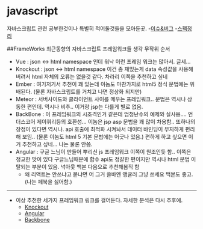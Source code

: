 # javascript
  자바스크립트 관련 공부한것이나 특별히 적어둘것들을 모아둔곳.
  -[이슈&버그]()
  -[스펙정리]()

##FrameWorks
최근동향의 자바스크립트 프레임워크들 생각
무작위 순서
- Vue : json <-> html namespace  인데 워낙 이런 프레임 워크는 많아서. 글세...
- Knockout : json <-> html namespace 이건 좀 재밌는게 data 속성값을 사용해버려서 html 자체의 오류는 없을것 같다. 차라리 이쪽을 추천하고 싶네
- Ember : 여기저기서 추천이 꽤 있는데 이놈도 마찬가지로 html5 정식 문법에는 위배된다. (물론 자바스크립트를 거치고 나면 정상화 되지만)
- Meteor : 서버사이드와 클라이언트 사이를 메우는 프레임워크.. 문법은 역시나 상동한 편인데. 역시나 비추.. 이거랑 jsp는 다를게 별로 없음.
- BackBone : 이 프레임워크의 시조격인거 같은데 엄청난수의 예제와 실사용.... 언더스코어 제이쿼리등의 호환성... 이놈은 jsp asp 문법을 꽤 많이 차용함.. 또하나의 장점이 있다면 역시나. api 호출에 최적화 시켜놔서 데이터 바인딩이 무지하게 편리해 보임.. (물론 이놈도 html 5 기본 문법에는 어긋나 있음.) 편하게 하고 싶으면 이거 추천하고 싶네... 나는 물론 안씀.
- Angular : 구글 느님이 만들어 뿌리신 js 프레임워크 이쪽이 원조인듯 함.. 이쪽은 정교한 맛이 있다 구글느님때문에 함수 api도 정갈한 편이지만 역시나 html 문법 이탈되는 부분이 있음. 넉아웃 백본 다음으로 추천해봄직 함
  - 왜 리액트는 안쓰냐고 묻냐면 어 그거 쓸바엔 앵귤러 그냥 쓰세요 백본도 좋고. (나는 페북을 싫어함.)

----------
- 이상 추천한 세가지 프레임워크 링크를 걸어둔다. 자세한 분석은 다시 추후에.
  - [Knockout](http://knockoutjs.com/)
  - [Angular](https://www.angularjs.org/)
  - [Backbone](http://backbonejs.org/)
